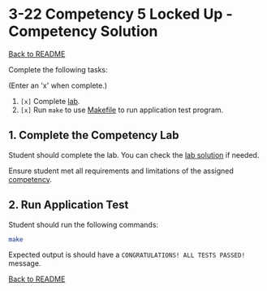 
# 3-22 Competency 5 Locked Up - Competency Solution

[Back to README](README.md)

Complete the following tasks:

(Enter an 'x' when complete.)

1. `[x]` Complete [lab](../4_lab.asm).
2. `[x]` Run `make` to use [Makefile](../Makefile) to run application test 
program.


## 1. Complete the Competency Lab

Student should complete the lab. You can check the 
[lab solution](lab_solution.asm) if needed.

Ensure student met all requirements and limitations of the assigned 
[competency](../1_competency.md).


## 2. Run Application Test

Student should run the following commands:

``` bash
make
```

Expected output is should have a `CONGRATULATIONS! ALL TESTS PASSED!` message.


[Back to README](README.md)


<!--- End of file. --->
